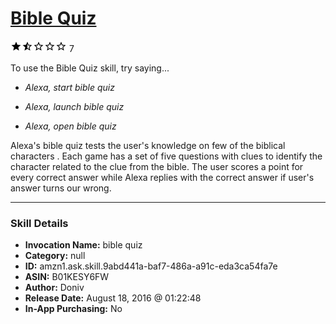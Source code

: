 # [Bible Quiz](http://alexa.amazon.com/#skills/amzn1.ask.skill.9abd441a-baf7-486a-a91c-eda3ca54fa7e)
![1.8 stars](../../images/ic_star_black_18dp_1x.png)![1.8 stars](../../images/ic_star_half_black_18dp_1x.png)![1.8 stars](../../images/ic_star_border_black_18dp_1x.png)![1.8 stars](../../images/ic_star_border_black_18dp_1x.png)![1.8 stars](../../images/ic_star_border_black_18dp_1x.png) 7

To use the Bible Quiz skill, try saying...

* *Alexa, start bible quiz*

* *Alexa, launch bible quiz*

* *Alexa, open bible quiz*

Alexa's bible quiz tests the user's knowledge on few of the biblical characters . Each game has a set of five questions with clues to identify the character related to the clue from the bible. The user scores a point for every correct answer while Alexa replies with the correct answer if user's answer turns our wrong.

***

### Skill Details

* **Invocation Name:** bible quiz
* **Category:** null
* **ID:** amzn1.ask.skill.9abd441a-baf7-486a-a91c-eda3ca54fa7e
* **ASIN:** B01KESY6FW
* **Author:** Doniv
* **Release Date:** August 18, 2016 @ 01:22:48
* **In-App Purchasing:** No
